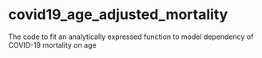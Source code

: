 # covid19_age_adjusted_mortality
The code to fit an analytically expressed function to model dependency of COVID-19 mortality on age
